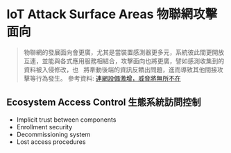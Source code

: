 # IoT Attack Surface Areas 物聯網攻擊面向
> 物聯網的發展面向會更廣，尤其是當裝置感測器更多元，系統彼此間更開放互連，並能與各式應用服務相結合，攻擊面向也將更廣，譬如感測收集到的資料被入侵修改，也   將牽動後端的資訊反饋出問題，進而導致其他間接攻擊等行為發生。
> 參考資料: [連網設備激增，威脅將無所不在](https://www.ithome.com.tw/news/114126)
## Ecosystem Access Control 生態系統訪問控制
- Implicit trust between components
- Enrollment security
- Decommissioning system
- Lost access procedures
